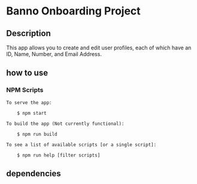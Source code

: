 # Banno Onboarding Project

## Description
This app allows you to create and edit user profiles, each of which have an ID, Name, Number, and Email Address.

## how to use

### NPM Scripts
    To serve the app:

        $ npm start 

    To build the app (Not currently functional):

        $ npm run build

    To see a list of available scripts [or a single script]: 
    
        $ npm run help [filter scripts]

## dependencies
